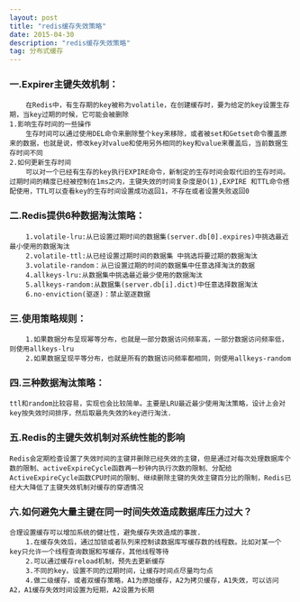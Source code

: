 ```yaml
---
layout: post
title: "redis缓存失效策略"
date: 2015-04-30
description: "redis缓存失效策略"
tag: 分布式缓存 
---   
```


### 一.Expirer主键失效机制：
        在Redis中，有生存期的key被称为volatile，在创建缓存时，要为给定的key设置生存期，当key过期的时候，它可能会被删除
    1.影响生存时间的一些操作
        生存时间可以通过使用DEL命令来删除整个key来移除，或者被set和Getset命令覆盖原来的数据，也就是说，修改key对value和使用另外相同的key和value来覆盖后，当前数据生存时间不同
    2.如何更新生存时间
        可以对一个已经有生存的key执行EXPIRE命令，新制定的生存时间会取代旧的生存时间。过期时间的精度已经被控制在1ms之内，主键失效的时间复杂度是O(1),EXPIRE 和TTL命令搭配使用，TTL可以查看key的生存时间设置成功返回1，不存在或者设置失败返回0

### 二.Redis提供6种数据淘汰策略：
        1.volatile-lru:从已设置过期时间的数据集(server.db[0].expires)中挑选最近最小使用的数据淘汰
        2.volatile-ttl:从已经设置过期时间的数据集 中挑选将要过期的数据淘汰
        3.volatile-random：从已设置过期的时间的数据集中任意选择淘汰的数据
        4.allkeys-lru:从数据集中挑选最近最少使用的数据淘汰
        5.allkeys-random:从数据集(server.db[i].dict)中任意选择数据淘汰    
        6.no-enviction(驱逐)：禁止驱逐数据

### 三.使用策略规则：
        1.如果数据分布呈现幂等分布，也就是一部分数据访问频率高，一部分数据访问频率低，则使用allkeys-lru
        2.如果数据呈现平等分布，也就是所有的数据访问频率都相同，则使用allkeys-random

### 四.三种数据淘汰策略：
    ttl和random比较容易，实现也会比较简单。主要是LRU最近最少使用淘汰策略，设计上会对key按失效时间排序，然后取最先失效的key进行淘汰.

### 五.Redis的主键失效机制对系统性能的影响
    Redis会定期检查设置了失效时间的主键并删除已经失效的主键，但是通过对每次处理数据库个数的限制、activeExpireCycle函数再一秒钟内执行次数的限制、分配给ActiveExpireCycle函数CPU时间的限制、继续删除主键的失效主键百分比的限制，Redis已经大大降低了主键失效机制对缓存的穿透情况
    
### 六.如何避免大量主键在同一时间失效造成数据库压力过大？
    合理设置缓存可以增加系统的健壮性，避免缓存失效造成的事故.
        1.在缓存失效后，通过加锁或者队列来控制读数据库写缓存数的线程数。比如对某一个key只允许一个线程查询数据和写缓存，其他线程等待
        2.可以通过缓存reload机制，预先去更新缓存
        3.不同的key，设置不同的过期时间，让缓存时间点尽量均匀点
        4.做二级缓存，或者双缓存策略，A1为原始缓存，A2为拷贝缓存，A1失效，可以访问A2，A1缓存失效时间设置为短期，A2设置为长期